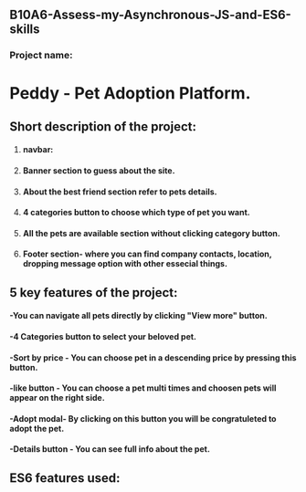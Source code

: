 ## B10A6-Assess-my-Asynchronous-JS-and-ES6-skills

### Project name:

# Peddy - Pet Adoption Platform.

## Short description of the project:
1. #### navbar:
2. #### Banner section to guess about the site.
3. #### About the best friend section refer to pets details.
4. #### 4 categories button to choose which type of pet you want.
5. #### All the pets are available section without clicking category button.
6. #### Footer section- where you can find company contacts, location,      dropping message option with other essecial things.


## 5 key features of the project:
   #### -You can navigate all pets directly by clicking "View more" button.
   #### -4 Categories button to select your beloved pet.
   #### -Sort by price - You can choose pet in a descending price by pressing this button. 
   #### -like button - You can choose a pet multi times and choosen pets will appear on the right side.
   #### -Adopt modal- By clicking on this button you will be congratuleted to adopt the pet.
   #### -Details button - You can see full info about the pet.

## ES6 features used:
   #### 
